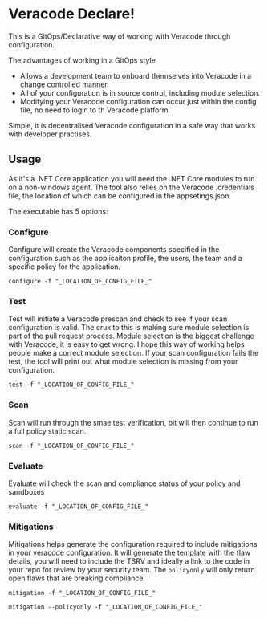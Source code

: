 # Veracode Declare!

This is a GitOps/Declarative way of working with Veracode through configuration.

The advantages of working in a GitOps style
- Allows a development team to onboard themselves into Veracode in a change controlled manner.
- All of your configuration is in source control, including module selection.
- Modifying your Veracode configuration can occur just within the config file, no need to login to th Veracode platform.

Simple, it is decentralised Veracode configuration in a safe way that works with developer practises.

## Usage
As it's a .NET Core application you will need the .NET Core modules to run on a non-windows agent. The tool also relies on the Veracode .credentials file, the location of which can be configured in the appsetings.json.

The executable has 5 options:

### Configure
Configure will create the Veracode components specified in the configuration such as the applicaiton profile, the users, the team and a specific policy for the application.

`configure -f "_LOCATION_OF_CONFIG_FILE_"`

### Test
Test will initiate a Veracode prescan and check to see if your scan configuration is valid. The crux to this is making sure module selection is part of the pull request process. Module selection is the biggest challenge with Veracode, it is easy to get wrong. I hope this way of working helps people make a correct module selection. If your scan configuration fails the test, the tool will print out what module selection is missing from your configuration.

`test -f "_LOCATION_OF_CONFIG_FILE_"`

### Scan
Scan will run through the smae test verification, bit will then continue to run a full policy static scan.

`scan -f "_LOCATION_OF_CONFIG_FILE_"`

### Evaluate
Evaluate will check the scan and compliance status of your policy and sandboxes

`evaluate -f "_LOCATION_OF_CONFIG_FILE_"`

### Mitigations
Mitigations helps generate the configuration required to include mitigations in your veracode configuration. It will generate the template with the flaw details, you will need to include the TSRV and ideally a link to the code in your repo for review by your security team. The `policyonly` will only return open flaws that are breaking compliance.

`mitigation -f "_LOCATION_OF_CONFIG_FILE_"`

`mitigation --policyonly -f "_LOCATION_OF_CONFIG_FILE_"`


